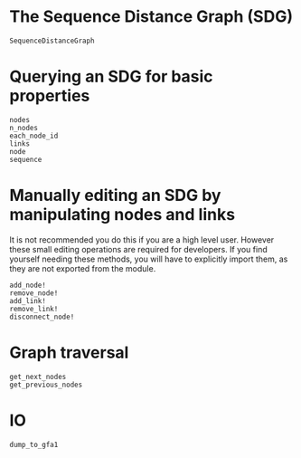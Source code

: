 # The Sequence Distance Graph (SDG)

```@docs
SequenceDistanceGraph
```

# Querying an SDG for basic properties

```@docs
nodes
n_nodes
each_node_id
links
node
sequence
```

# Manually editing an SDG by manipulating nodes and links

It is not recommended you do this if you are a high level user.
However these small editing operations are required for developers.
If you find yourself needing these methods, you will have to explicitly import
them, as they are not exported from the module.

```@docs
add_node!
remove_node!
add_link!
remove_link!
disconnect_node!
```

# Graph traversal

```@docs
get_next_nodes
get_previous_nodes
```

# IO

```@docs
dump_to_gfa1
```